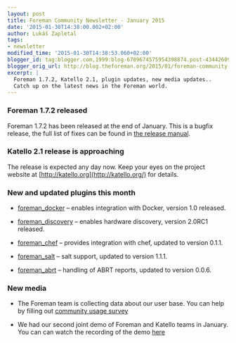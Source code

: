 ```yaml
---
layout: post
title: Foreman Community Newsletter - January 2015
date: '2015-01-30T14:38:00.002+02:00'
author: Lukáš Zapletal
tags:
- newsletter
modified_time: '2015-01-30T14:38:53.060+02:00'
blogger_id: tag:blogger.com,1999:blog-6789674575954398874.post-4344260925100932853
blogger_orig_url: http://blog.theforeman.org/2015/01/foreman-community-newsletter-january.html
excerpt: |
  Foreman 1.7.2, Katello 2.1, plugin updates, new media updates..
  Catch up on the latest news in the Foreman world.
---
```


### Foreman 1.7.2 released

Foreman 1.7.2 has been released at the end of January. This is a bugfix release, the full list of fixes can be found in 
[the release manual](http://theforeman.org/manuals/1.7/index.html#Releasenotesfor1.7.2).

### Katello 2.1 release is approaching

The release is expected any day now. Keep your eyes on the project website
at [http://katello.org](http://katello.org/) for details.

### New and updated plugins this month

* [foreman_docker](https://github.com/theforeman/foreman-docker)
    – enables integration with Docker, version 1.0 released.

* [foreman_discovery](https://github.com/theforeman/foreman_discovery)
    – enables hardware discovery, version 2.0RC1 released.

* [foreman_chef](https://github.com/theforeman/foreman_chef)
    – provides integration with chef, updated to version 0.1.1.

* [foreman_salt](https://github.com/theforeman/foreman_salt)
    – salt support, updated to version 1.1.1.

* [foreman_abrt](http://foreman_abrt/)
    – handling of ABRT reports, updated to version 0.0.6.

### New media

* The Foreman team is collecting data about our user base. You can help by
  filling out [community usage survey](https://docs.google.com/a/redhat.com/forms/d/1_pOvOCL5MmnI7rM1-AC4XyMF5rwS81QkcUIrDOWQmIM/viewform?c=0&w=1)

* We had our second joint demo of Foreman and Katello teams in January.
  You can can watch the recording of the demo [here](https://www.youtube.com/watch?v=u3fSrFODmiE)

